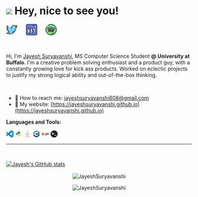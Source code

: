 <h1><img src="https://emojis.slackmojis.com/emojis/images/1531849430/4246/blob-sunglasses.gif?153184943" width="30"/> Hey, nice to see you!</h1>

<p align="left">
<a href="https://twitter.com/2jayesh3" target="_blank"><img height="30" src="https://raw.githubusercontent.com/JayeshSuryavanshi/JayeshSuryavanshi/master/Resources/png/twitter.png?raw=true"></a>&nbsp;&nbsp;&nbsp;&nbsp;&nbsp;
<a href="https://www.linkedin.com/in/JayeshSuryavanshi/" target="_blank"><img height="30" src="https://raw.githubusercontent.com/JayeshSuryavanshi/JayeshSuryavanshi/master/linkedin.png?raw=true"></a>&nbsp;&nbsp;&nbsp;&nbsp;&nbsp;
<a href="https://open.spotify.com/user/21774776cyn6sfct724asartq" target="_blank"><img height="30" src="https://raw.githubusercontent.com/JayeshSuryavanshi/JayeshSuryavanshi/master/Resources/png/spotify.png?raw=true"></a>&nbsp;&nbsp;&nbsp;&nbsp;&nbsp;
</p>

<br>

Hi, I'm [Jayesh Suryavanshi](https://jayeshsuryavanshi.github.io), MS Computer Science Student **@ University at Buffalo**. I'm a creative problem solving enthusiast and a product guy, with a constantly growing love for kick ass products. Worked on eclectic projects to justify my strong logical ability and out-of-the-box thinking. 

<br>



 - 📨 How to reach me: [jayeshsuryavanshi808@gmail.com](mailto:jayeshsuryavanshi808@gmail.com)
 - 🏁 My website: [https://jayeshsuryavanshi.github.io](https://jayeshsuryavanshi.github.io)
 

**Languages and Tools:**
<br>

<code><img height="20" src="https://raw.githubusercontent.com/github/explore/80688e429a7d4ef2fca1e82350fe8e3517d3494d/topics/visual-studio-code/visual-studio-code.png"></code>
<code><img height="20" src="https://raw.githubusercontent.com/github/explore/80688e429a7d4ef2fca1e82350fe8e3517d3494d/topics/python/python.png"></code>
<code><img height="20" src="https://raw.githubusercontent.com/github/explore/80688e429a7d4ef2fca1e82350fe8e3517d3494d/topics/java/java.png"></code>
<code><img height="20" src="https://raw.githubusercontent.com/github/explore/80688e429a7d4ef2fca1e82350fe8e3517d3494d/topics/cpp/cpp.png"></code>
<code><img height="20" src="https://raw.githubusercontent.com/github/explore/80688e429a7d4ef2fca1e82350fe8e3517d3494d/topics/git/git.png"></code>
<code><img height="20" src="https://raw.githubusercontent.com/github/explore/80688e429a7d4ef2fca1e82350fe8e3517d3494d/topics/terminal/terminal.png"></code>

<!-- ### 📢 Find me elsewhere
<p align="left">
  
  <a href="https://leetcode.com/">
    <img src="https://raw.githubusercontent.com/JayeshSuryavanshi/JayeshSuryavanshi/master/Resources/svg/leetcode.svg" alt="leetcode" style="vertical-align:top; margin:4px">
  </a>&nbsp;&nbsp;&nbsp;

  <a href="https://www.hackerrank.com/">
    <img src="https://raw.githubusercontent.com/JayeshSuryavanshi/JayeshSuryavanshi/master/Resources/svg/hackerrank.svg" alt="hackerrank" style="vertical-align:top; margin:4px">
  </a>&nbsp;&nbsp;&nbsp;
  
</p> -->

<hr>


</br>

[![Jayesh's GitHub stats](https://github-readme-stats.vercel.app/api?username=JayeshSuryavanshi)](https://github.com/JayeshSuryavanshi/github-readme-stats)
<p align="center"><img height="180em" src="https://github-readme-stats.vercel.app/api?username=JayeshSuryavanshi&hide_border=true&count_private=true&show_icons=true&theme=dark" alt="JayeshSuryavanshi" align = "center"/>
<!-- <img height="180em" src="https://github-readme-stats.vercel.app/api/top-langs?username=JayeshSuryavanshi&show_icons=true&locale=en&layout=compact&hide_border=true&theme=radical" alt="JayeshSuryavanshi" align = "center"/></p>
 -->
<p align="center"><img src="https://github-readme-streak-stats.herokuapp.com/?user=JayeshSuryavanshi&theme=black-ice&hide_border=true&stroke=0000&background=0D1117&ring=e05397&fire=e05397&currStreakLabel=e05397" alt="JayeshSuryavanshi" /></p>


</div>
